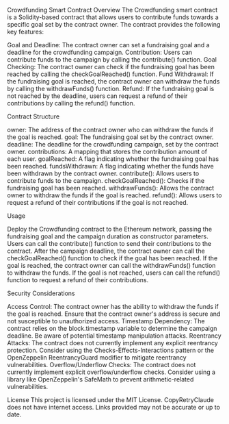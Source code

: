 Crowdfunding Smart Contract
Overview
The Crowdfunding smart contract is a Solidity-based contract that allows users to contribute funds towards a specific goal set by the contract owner. The contract provides the following key features:

Goal and Deadline: The contract owner can set a fundraising goal and a deadline for the crowdfunding campaign.
Contribution: Users can contribute funds to the campaign by calling the contribute() function.
Goal Checking: The contract owner can check if the fundraising goal has been reached by calling the checkGoalReached() function.
Fund Withdrawal: If the fundraising goal is reached, the contract owner can withdraw the funds by calling the withdrawFunds() function.
Refund: If the fundraising goal is not reached by the deadline, users can request a refund of their contributions by calling the refund() function.

Contract Structure

owner: The address of the contract owner who can withdraw the funds if the goal is reached.
goal: The fundraising goal set by the contract owner.
deadline: The deadline for the crowdfunding campaign, set by the contract owner.
contributions: A mapping that stores the contribution amount of each user.
goalReached: A flag indicating whether the fundraising goal has been reached.
fundsWithdrawn: A flag indicating whether the funds have been withdrawn by the contract owner.
contribute(): Allows users to contribute funds to the campaign.
checkGoalReached(): Checks if the fundraising goal has been reached.
withdrawFunds(): Allows the contract owner to withdraw the funds if the goal is reached.
refund(): Allows users to request a refund of their contributions if the goal is not reached.

Usage

Deploy the Crowdfunding contract to the Ethereum network, passing the fundraising goal and the campaign duration as constructor parameters.
Users can call the contribute() function to send their contributions to the contract.
After the campaign deadline, the contract owner can call the checkGoalReached() function to check if the goal has been reached.
If the goal is reached, the contract owner can call the withdrawFunds() function to withdraw the funds.
If the goal is not reached, users can call the refund() function to request a refund of their contributions.

Security Considerations

Access Control: The contract owner has the ability to withdraw the funds if the goal is reached. Ensure that the contract owner's address is secure and not susceptible to unauthorized access.
Timestamp Dependency: The contract relies on the block.timestamp variable to determine the campaign deadline. Be aware of potential timestamp manipulation attacks.
Reentrancy Attacks: The contract does not currently implement any explicit reentrancy protection. Consider using the Checks-Effects-Interactions pattern or the OpenZeppelin ReentrancyGuard modifier to mitigate reentrancy vulnerabilities.
Overflow/Underflow Checks: The contract does not currently implement explicit overflow/underflow checks. Consider using a library like OpenZeppelin's SafeMath to prevent arithmetic-related vulnerabilities.

License
This project is licensed under the MIT License. CopyRetryClaude does not have internet access. Links provided may not be accurate or up to date.
